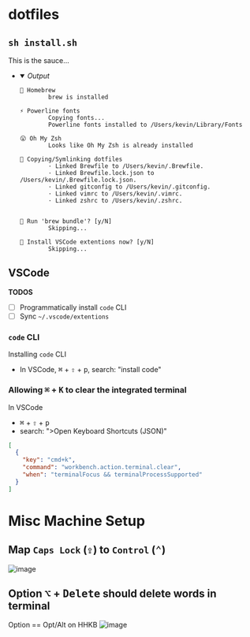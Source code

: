 # dotfiles

## `sh install.sh`

This is the sauce...

- <details open>
    <summary><i>Output</i></summary>

    ```console
    🍻 Homebrew
            brew is installed

    ⚡️ Powerline fonts
            Copying fonts...
            Powerline fonts installed to /Users/kevin/Library/Fonts

    😮 Oh My Zsh
            Looks like Oh My Zsh is already installed

    🔗 Copying/Symlinking dotfiles
            · Linked Brewfile to /Users/kevin/.Brewfile.
            · Linked Brewfile.lock.json to /Users/kevin/.Brewfile.lock.json.
            · Linked gitconfig to /Users/kevin/.gitconfig.
            · Linked vimrc to /Users/kevin/.vimrc.
            · Linked zshrc to /Users/kevin/.zshrc.


    💭 Run 'brew bundle'? [y/N] 
            Skipping...

    💭 Install VSCode extentions now? [y/N] 
            Skipping...
    ```

  </details>


## VSCode

**TODOS**
- [ ] Programmatically install `code` CLI
- [ ] Sync `~/.vscode/extentions`

### `code` CLI

Installing `code` CLI
- In VSCode, <kbd>⌘</kbd> + <kbd>⇧</kbd> + <kbd>p</kbd>, search: "install code"

### Allowing <kbd>⌘</kbd> + <kbd>K</kbd> to clear the integrated terminal

In VSCode
- <kbd>⌘</kbd> + <kbd>⇧</kbd> + <kbd>p</kbd>
- search: ">Open Keyboard Shortcuts (JSON)"

```json
[
  {
    "key": "cmd+k",
    "command": "workbench.action.terminal.clear",
    "when": "terminalFocus && terminalProcessSupported"
  }
]
```

# Misc Machine Setup

## Map `Caps Lock` (<kbd>⇪</kbd>) to `Control` (<kbd>⌃</kbd>)

![image](https://user-images.githubusercontent.com/26389321/131413420-45915f24-b0d9-4107-9205-2a2bc9e795d8.png)

## Option <kbd>⌥</kbd> + <kbd>Delete</kbd> should delete words in terminal

Option == Opt/Alt on HHKB
![image](https://user-images.githubusercontent.com/26389321/131890471-e80c74f4-2876-4390-bd80-1209618a0619.png)
